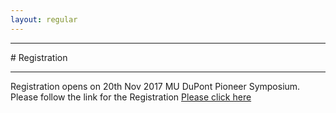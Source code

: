 ```yaml
---
layout: regular
---
```


<hr style="clear: both;" />
# Registration 
<hr style="clear: both;" />

Registration opens on 20th Nov 2017 MU DuPont Pioneer Symposium. 
Please follow the link for the Registration  <a href="https://docs.google.com/forms/d/14sIsIanNSz7YTk_tA1m2vKuJVY3yl0B0jkw-HkNSYCU/edit#responses" target="_blank"> Please click here
